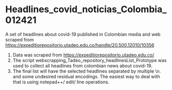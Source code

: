 # Headlines_covid_noticias_Colombia_012421
A set of headlines about covid-19 published in Colombian media and web scraped from https://expeditiorepositorio.utadeo.edu.co/handle/20.500.12010/10356

1. Data was scraped from https://expeditiorepositorio.utadeo.edu.co/
2. The script webscrapping_Tadeo_repository_headlinesList_Prototype was used to collect all headlines from colombian news about covid-19.
3. The final list will have the selected headlines separated by multiple \n. and some undesired residual encodings. The easiest way to deal with that is using notepad++/ edit/ line operations.
